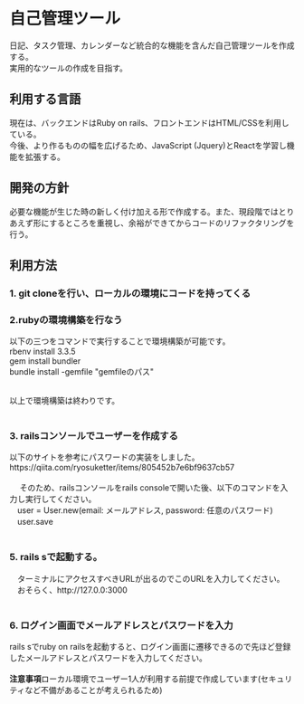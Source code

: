 <h1>自己管理ツール</h1>
<div>
  日記、タスク管理、カレンダーなど統合的な機能を含んだ自己管理ツールを作成する。<br>
  実用的なツールの作成を目指す。<br>
</div>
<div>
  <h2>利用する言語</h2>
  現在は、バックエンドはRuby on rails、フロントエンドはHTML/CSSを利用している。<br>
  今後、より作るものの幅を広げるため、JavaScript (Jquery)とReactを学習し機能を拡張する。
</div>

<div>
  <h2>開発の方針</h2>
  必要な機能が生じた時の新しく付け加える形で作成する。また、現段階ではとりあえず形にするところを重視し、余裕ができてからコードのリファクタリングを行う。
</div>

<div>
  <h2>利用方法</h2>
  <h3>1. git cloneを行い、ローカルの環境にコードを持ってくる</h3>
  <h3>2.rubyの環境構築を行なう</h3>
  以下の三つをコマンドで実行することで環境構築が可能です。<br>
  rbenv install 3.3.5<br>
  gem install bundler<br>
  bundle install -gemfile "gemfileのパス"<br><br>

  以上で環境構築は終わりです。<br><br>
  
  <h3>3. railsコンソールでユーザーを作成する</h3>
  以下のサイトを参考にパスワードの実装をしました。<br>
  https://qiita.com/ryosuketter/items/805452b7e6bf9637cb57<br><br>
　
  そのため、railsコンソールをrails consoleで開いた後、以下のコマンドを入力し実行してください。<br>
　user = User.new(email: メールアドレス, password: 任意のパスワード)<br>
　user.save<br><br>

  <h3>5. rails sで起動する。</h3>
　ターミナルにアクセスすべきURLが出るのでこのURLを入力してください。<br>
　おそらく、http://127.0.0:3000<br><br>

  <h3>6. ログイン画面でメールアドレスとパスワードを入力</h3>
  rails sでruby on railsを起動すると、ログイン画面に遷移できるので先ほど登録したメールアドレスとパスワードを入力してください。<br><br>

</div>
<b>注意事項</b>ローカル環境でユーザー1人が利用する前提で作成しています(セキュリティなど不備があることが考えられるため)
